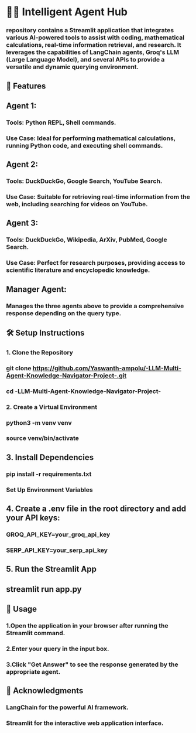 # 🕵️‍♂️ Intelligent Agent Hub
### repository contains a Streamlit application that integrates various AI-powered tools to assist with coding, mathematical calculations, real-time information retrieval, and research. It leverages the capabilities of LangChain agents, Groq's LLM (Large Language Model), and several APIs to provide a versatile and dynamic querying environment.

## 🌟 Features
## Agent 1:
### Tools: Python REPL, Shell commands.
### Use Case: Ideal for performing mathematical calculations, running Python code, and executing shell commands.
## Agent 2:
### Tools: DuckDuckGo, Google Search, YouTube Search.
### Use Case: Suitable for retrieving real-time information from the web, including searching for videos on YouTube.
## Agent 3:
### Tools: DuckDuckGo, Wikipedia, ArXiv, PubMed, Google Search.
### Use Case: Perfect for research purposes, providing access to scientific literature and encyclopedic knowledge.
## Manager Agent:
### Manages the three agents above to provide a comprehensive response depending on the query type.
## 🛠️ Setup Instructions
### 1. Clone the Repository
### git clone https://github.com/Yaswanth-ampolu/-LLM-Multi-Agent-Knowledge-Navigator-Project-.git
### cd -LLM-Multi-Agent-Knowledge-Navigator-Project-

### 2. Create a Virtual Environment
### python3 -m venv venv
### source venv/bin/activate

## 3. Install Dependencies
### pip install -r requirements.txt
### Set Up Environment Variables

## 4. Create a .env file in the root directory and add your API keys:
### GROQ_API_KEY=your_groq_api_key
### SERP_API_KEY=your_serp_api_key

## 5. Run the Streamlit App
## streamlit run app.py

## 🔧 Usage
### 1.Open the application in your browser after running the Streamlit command.
### 2.Enter your query in the input box.
### 3.Click "Get Answer" to see the response generated by the appropriate agent.

## 🙌 Acknowledgments
### LangChain for the powerful AI framework.
### Streamlit for the interactive web application interface.
